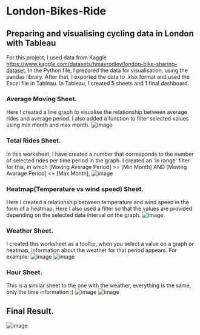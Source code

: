 # London-Bikes-Ride
## Preparing and visualising cycling data in London with Tableau
For this project, I used data from Kaggle https://www.kaggle.com/datasets/hmavrodiev/london-bike-sharing-dataset. In the Python file, I prepared the data for visualisation, using the pandas library. After that, I exported the data to .xlsx format and used the Excel file in Tableau. In Tableau, I created 5 sheets and 1 final dashboard.

### Average Moving Sheet.
Here I created a line graph to visualise the relationship between average rides and average period. I also added a function to filter selected values using min month and max month.
![image](https://github.com/staszharchinskii/London-Bikes-Ride/assets/116664392/c1c6fa48-e297-4e44-a421-6c9de2842e89)

### Total Rides Sheet.
In this worksheet, I have created a number that corresponds to the number of selected rides per time period in the graph. I created an 'in range' filter for this, in which
[Moving Average Period] >= [Min Month]
AND 
[Moving Avarage Period] <= [Max Month], 
![image](https://github.com/staszharchinskii/London-Bikes-Ride/assets/116664392/04f1baf0-b3a4-4320-8d50-e689edb59f1e)

### Heatmap(Temperature vs wind speed) Sheet.
Here I created a relationship between temperature and wind speed in the form of a heatmap. Here I also used a filter so that the values are provided depending on the selected data interval on the graph.
![image](https://github.com/staszharchinskii/London-Bikes-Ride/assets/116664392/4e6cee85-c126-4759-ac28-d4b0666d4cc4)

### Weather Sheet.
I created this worksheet as a tooltip, when you select a value on a graph or heatmap, information about the weather for that period appears.
For example:
![image](https://github.com/staszharchinskii/London-Bikes-Ride/assets/116664392/8bd6cb89-ce7e-47a6-b99b-e148acacd795)
![image](https://github.com/staszharchinskii/London-Bikes-Ride/assets/116664392/1ccfe0e1-3829-4426-8f7a-1dc081ad5eb8)

### Hour Sheet.
This is a similar sheet to the one with the weather, everything is the same, only the time information :)
![image](https://github.com/staszharchinskii/London-Bikes-Ride/assets/116664392/358ab5de-d5e2-43a1-aa91-2aa4a1b43707)
![image](https://github.com/staszharchinskii/London-Bikes-Ride/assets/116664392/66d7bafd-8d95-443c-b068-a7bfd04b72d4)

## Final Result.
![image](https://github.com/staszharchinskii/London-Bikes-Ride/assets/116664392/96e584d5-780c-4688-ae94-269ce11b8cde)


